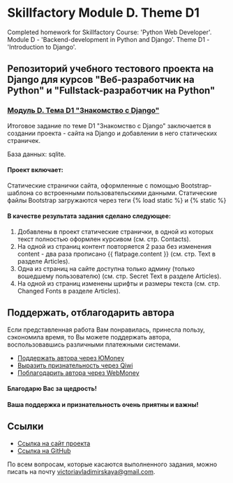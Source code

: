 # Skillfactory Module D. Theme D1

Completed homework for Skillfactory Course: 'Python Web Developer'. Module D - 'Backend-development in Python and Django'. Theme D1 - 'Introduction to Django'.

## Репозиторий учебного тестового проекта на Django для курсов "Веб-разработчик на Python" и "Fullstack-разработчик на Python"
### [Модуль D. Тема D1 "Знакомство с Django"](https://victorinca.github.io/Skillfactory-Module-D-Theme-D1/)

Итоговое задание по теме D1 "Знакомство с Django" заключается в создании проекта - сайта на Django и добавлении в него статических страничек.

База данных: sqlite.

#### Проект включает:

Статические странички сайта, оформленные с помощью Bootstrap-шаблона со встроенными пользовательскими данными.
Статические файлы Bootstrap загружаются через теги {% load static %} и {% static %}

#### В качестве результата задания сделано следующее:

1) Добавлены в проект статические странички, в одной из которых текст полностью оформлен курсивом (см. стр. Contacts).
2) На одной из страниц контент повторяется 2 раза без изменения content - два раза прописано {{ flatpage.content }} (см. стр. Text в разделе Articles).
3) Одна из страниц на сайте доступна только админу (только вошедшему пользователю) (см. стр. Secret Text в разделе Articles).
4) На одной из страниц изменены шрифты и размеры текста (см. стр. Changed Fonts в разделе Articles).

## Поддержать, отблагодарить автора

Если представленная работа Вам понравилась, принесла пользу, сэкономила время, то Вы можете поддержать автора, воспользовавшись различными платежными системами.
- [Поддержать автора через ЮMoney](https://yoomoney.ru/to/4100117804016773)
- [Выразить признательность через Qiwi](https://qiwi.com/n/VICTORINCA)
- [Поблагодарить автора через WebMoney](https://donate.webmoney.com/w/ydK4nF9AgkgnWyXZLTSm5m)

#### Благодарю Вас за щедрость!
#### Ваша поддержка и признательность очень приятны и важны!

## Ссылки

- [Ссылка на сайт проекта](https://victorinca.github.io/Skillfactory-Module-D-Theme-D1/)
- [Ссылка на GitHub](https://github.com/Victorinca/Skillfactory-Module-D-Theme-D1)

По всем вопросам, которые касаются выполненного задания, можно писать на почту victoriavladimirskaya@gmail.com.

